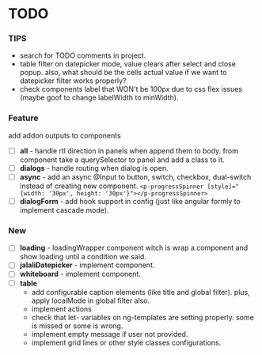 # TODO

### TIPS

- search for TODO comments in project.
- table filter on datepicker mode, value clears after select and close popup. also, what should be the cells actual
  value if we want to datepicker filter works properly?
- check components label that WON't be 100px due to css flex issues (maybe goof to change labelWidth to minWidth).

### Feature

add addon outputs to components
- [ ] **all** - handle rtl direction in panels when append them to body. from component take a querySelector to panel
  and add a class to it.
- [ ] **dialogs** - handle routing when dialog is open.
- [ ] **async** - add an async @Input to button, switch, checkbox, dual-switch instead of creating new component.
  `<p-progressSpinner [style]="{width: '30px', height: '30px'}"></p-progressSpinner>`
- [ ] **dialogForm** - add hook support in config (just like angular formly to implement cascade mode).

### New

- [ ] **loading** - loadingWrapper component witch is wrap a component and show loading until a condition we said.
- [ ] **jalaliDatepicker** - implement component.
- [ ] **whiteboard** - implement component.
- [ ] **table**
  - add configurable caption elements (like title and global filter). plus, apply localMode in global filter also.
  - implement actions
  - check that let- variables on ng-templates are setting properly. some is missed or some is wrong.
  - implement empty message if user not provided.
  - implement grid lines or other style classes configurations.
